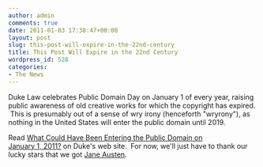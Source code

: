 ```yaml
---
author: admin
comments: true
date: 2011-01-03 17:38:47+00:00
layout: post
slug: this-post-will-expire-in-the-22nd-century
title: This Post Will Expire in the 22nd Century
wordpress_id: 528
categories:
- The News
---
```


Duke Law celebrates Public Domain Day on January 1 of every year, raising public awareness of old creative works for which the copyright has expired.  This is presumably out of a sense of wry irony (henceforth "wryrony"), as nothing in the United States will enter the public domain until 2019.

Read [What Could Have Been Entering the Public Domain on January 1, 2011?](http://www.law.duke.edu/cspd/publicdomainday/pre1976?) on Duke's web site.  For now, we'll just have to thank our lucky stars that we got [Jane Austen](http://www.amazon.com/Pride-Prejudice-Zombies-Classic-Ultraviolent/dp/1594743347).
